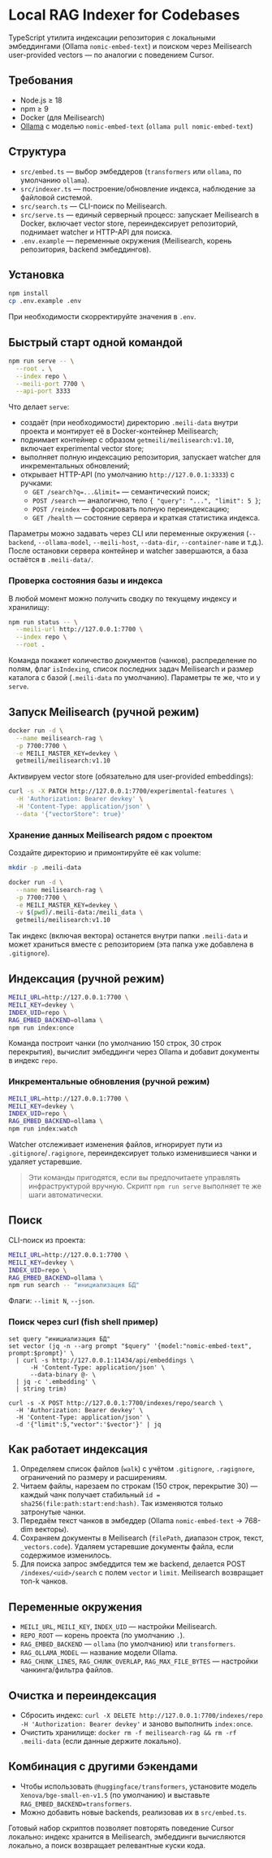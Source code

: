 # Local RAG Indexer for Codebases

TypeScript утилита индексации репозитория с локальными эмбеддингами (Ollama `nomic-embed-text`) и поиском через Meilisearch user-provided vectors — по аналогии с поведением Cursor.

## Требования
- Node.js ≥ 18
- npm ≥ 9
- Docker (для Meilisearch)
- [Ollama](https://ollama.com/) с моделью `nomic-embed-text` (`ollama pull nomic-embed-text`)

## Структура
- `src/embed.ts` — выбор эмбеддеров (`transformers` или `ollama`, по умолчанию `ollama`).
- `src/indexer.ts` — построение/обновление индекса, наблюдение за файловой системой.
- `src/search.ts` — CLI-поиск по Meilisearch.
- `src/serve.ts` — единый серверный процесс: запускает Meilisearch в Docker, включает vector store, переиндексирует репозиторий, поднимает watcher и HTTP-API для поиска.
- `.env.example` — переменные окружения (Meilisearch, корень репозитория, backend эмбеддингов).

## Установка
```bash
npm install
cp .env.example .env
```
При необходимости скорректируйте значения в `.env`.

## Быстрый старт одной командой
```bash
npm run serve -- \
  --root . \
  --index repo \
  --meili-port 7700 \
  --api-port 3333
```

Что делает `serve`:
- создаёт (при необходимости) директорию `.meili-data` внутри проекта и монтирует её в Docker-контейнер Meilisearch;
- поднимает контейнер с образом `getmeili/meilisearch:v1.10`, включает experimental vector store;
- выполняет полную индексацию репозитория, запускает watcher для инкрементальных обновлений;
- открывает HTTP-API (по умолчанию `http://127.0.0.1:3333`) с ручками:
  - `GET /search?q=...&limit=` — семантический поиск;
  - `POST /search` — аналогично, тело `{ "query": "...", "limit": 5 }`;
  - `POST /reindex` — форсировать полную переиндексацию;
  - `GET /health` — состояние сервера и краткая статистика индекса.

Параметры можно задавать через CLI или переменные окружения (`--backend`, `--ollama-model`, `--meili-host`, `--data-dir`, `--container-name` и т.д.). После остановки сервера контейнер и watcher завершаются, а база остаётся в `.meili-data/`.

### Проверка состояния базы и индекса
В любой момент можно получить сводку по текущему индексу и хранилищу:
```bash
npm run status -- \
  --meili-url http://127.0.0.1:7700 \
  --index repo \
  --root .
```
Команда покажет количество документов (чанков), распределение по полям, флаг `isIndexing`, список последних задач Meilisearch и размер каталога с базой (`.meili-data` по умолчанию). Параметры те же, что и у `serve`.

## Запуск Meilisearch (ручной режим)
```bash
docker run -d \
  --name meilisearch-rag \
  -p 7700:7700 \
  -e MEILI_MASTER_KEY=devkey \
  getmeili/meilisearch:v1.10
```
Активируем vector store (обязательно для user-provided embeddings):
```bash
curl -s -X PATCH http://127.0.0.1:7700/experimental-features \
  -H 'Authorization: Bearer devkey' \
  -H 'Content-Type: application/json' \
  --data '{"vectorStore": true}'
```

### Хранение данных Meilisearch рядом с проектом
Создайте директорию и примонтируйте её как volume:
```bash
mkdir -p .meili-data

docker run -d \
  --name meilisearch-rag \
  -p 7700:7700 \
  -e MEILI_MASTER_KEY=devkey \
  -v $(pwd)/.meili-data:/meili_data \
  getmeili/meilisearch:v1.10
```
Так индекс (включая вектора) останется внутри папки `.meili-data` и может храниться вместе с репозиторием (эта папка уже добавлена в `.gitignore`).

## Индексация (ручной режим)
```bash
MEILI_URL=http://127.0.0.1:7700 \
MEILI_KEY=devkey \
INDEX_UID=repo \
RAG_EMBED_BACKEND=ollama \
npm run index:once
```
Команда построит чанки (по умолчанию 150 строк, 30 строк перекрытия), вычислит эмбеддинги через Ollama и добавит документы в индекс `repo`.

### Инкрементальные обновления (ручной режим)
```bash
MEILI_URL=http://127.0.0.1:7700 \
MEILI_KEY=devkey \
INDEX_UID=repo \
RAG_EMBED_BACKEND=ollama \
npm run index:watch
```
Watcher отслеживает изменения файлов, игнорирует пути из `.gitignore`/`.ragignore`, переиндексирует только изменившиеся чанки и удаляет устаревшие.

> Эти команды пригодятся, если вы предпочитаете управлять инфраструктурой вручную. Скрипт `npm run serve` выполняет те же шаги автоматически.

## Поиск
CLI-поиск из проекта:
```bash
MEILI_URL=http://127.0.0.1:7700 \
MEILI_KEY=devkey \
INDEX_UID=repo \
RAG_EMBED_BACKEND=ollama \
npm run search -- "инициализация БД"
```
Флаги: `--limit N`, `--json`.

### Поиск через curl (fish shell пример)
```fish
set query "инициализация БД"
set vector (jq -n --arg prompt "$query" '{model:"nomic-embed-text", prompt:$prompt}' \
  | curl -s http://127.0.0.1:11434/api/embeddings \
      -H 'Content-Type: application/json' \
      --data-binary @- \
  | jq -c '.embedding' \
  | string trim)

curl -s -X POST http://127.0.0.1:7700/indexes/repo/search \
  -H 'Authorization: Bearer devkey' \
  -H 'Content-Type: application/json' \
  -d '{"limit":5,"vector":'$vector'}' | jq
```

## Как работает индексация
1. Определяем список файлов (`walk`) с учётом `.gitignore`, `.ragignore`, ограничений по размеру и расширениям.
2. Читаем файлы, нарезаем по строкам (150 строк, перекрытие 30) — каждый чанк получает стабильный `id = sha256(file:path:start:end:hash)`. Так изменяются только затронутые чанки.
3. Передаём текст чанков в эмбеддер (Ollama `nomic-embed-text` → 768-dim векторы).
4. Сохраняем документы в Meilisearch (`filePath`, диапазон строк, текст, `_vectors.code`). Удаляем устаревшие документы файла, если содержимое изменилось.
5. Для поиска запрос эмбеддится тем же backend, делается POST `/indexes/<uid>/search` с полем `vector` и `limit`. Meilisearch возвращает топ-k чанков.

## Переменные окружения
- `MEILI_URL`, `MEILI_KEY`, `INDEX_UID` — настройки Meilisearch.
- `REPO_ROOT` — корень проекта (по умолчанию `.`).
- `RAG_EMBED_BACKEND` — `ollama` (по умолчанию) или `transformers`.
- `RAG_OLLAMA_MODEL` — название модели Ollama.
- `RAG_CHUNK_LINES`, `RAG_CHUNK_OVERLAP`, `RAG_MAX_FILE_BYTES` — настройки чанкинга/фильтра файлов.

## Очистка и переиндексация
- Сбросить индекс: `curl -X DELETE http://127.0.0.1:7700/indexes/repo -H 'Authorization: Bearer devkey'` и заново выполнить `index:once`.
- Очистить хранилище: `docker rm -f meilisearch-rag && rm -rf .meili-data` (если данные держите локально).

## Комбинация с другими бэкендами
- Чтобы использовать `@huggingface/transformers`, установите модель `Xenova/bge-small-en-v1.5` (по умолчанию) и выставьте `RAG_EMBED_BACKEND=transformers`.
- Можно добавить новые backends, реализовав их в `src/embed.ts`.

Готовый набор скриптов позволяет повторять поведение Cursor локально: индекс хранится в Meilisearch, эмбеддинги вычисляются локально, а поиск возвращает релевантные куски кода.
